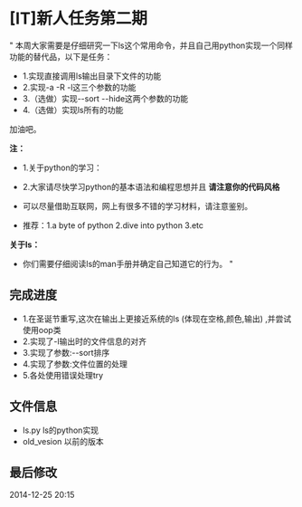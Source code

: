 # [IT]新人任务第二期
 
 "
 本周大家需要是仔细研究一下ls这个常用命令，并且自己用python实现一个同样功能的替代品，以下是任务：
 
 - 1.实现直接调用ls输出目录下文件的功能
 - 2.实现-a -R -l这三个参数的功能
 - 3.（选做）实现--sort --hide这两个参数的功能
 - 4.（选做）实现ls所有的功能
 
 加油吧。
 
**注：**
 - 1.关于python的学习：
 - 2.大家请尽快学习python的基本语法和编程思想并且
**请注意你的代码风格**
 
 - 可以尽量借助互联网，网上有很多不错的学习材料，请注意鉴别。
 - 推荐：1.a byte of python  2.dive into python 3.etc
 
**关于ls：**
 - 你们需要仔细阅读ls的man手册并确定自己知道它的行为。
 "
 
## 完成进度
 
 - 1.在圣诞节重写,这次在输出上更接近系统的ls (体现在空格,颜色,输出) ,并尝试使用oop类
 - 2.实现了-l输出时的文件信息的对齐
 - 3.实现了参数:--sort排序
 - 4.实现了参数:文件位置的处理
 - 5.各处使用错误处理try
 
## 文件信息
 
 * ls.py ls的python实现
 * old_vesion 以前的版本
 
## 最后修改
 
 2014-12-25 20:15
 
